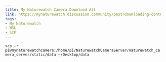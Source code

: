 ```yaml
---
title: My Naturewatch Camera Download All
link: https://mynaturewatch.discussion.community/post/downloading-content-from-your-camera-with-scp-11413216
tags:
- My Naturewatch
- WSL
- SCP
---
```

`scp –r pi@mynaturewatchcamera:/home/pi/NaturewatchCameraServer/naturewatch_camera_server/static/data ~/Desktop/data`
